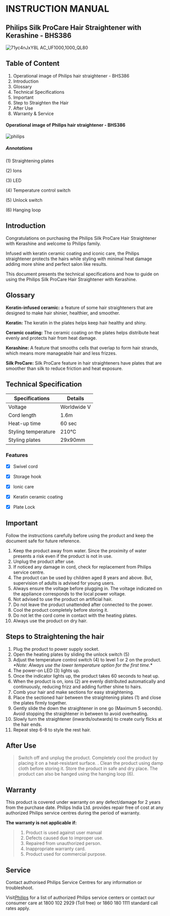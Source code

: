 # **INSTRUCTION MANUAL**
## **Philips Silk ProCare Hair Straightener with Kerashine - BHS386**

![71yc4nJxY8L _AC_UF1000,1000_QL80_](https://github.com/user-attachments/assets/1fac84b7-6014-424d-a66b-1ba1de79d35e)

## Table of Content
1.	Operational image of Philips hair straightener - BHS386
2.	Introduction
3.	Glossary
4.	Technical Specifications
5.	Important
6.	Step to Straighten the Hair
7.	After Use
8.	Warranty & Service

#### Operational image of Philips hair straightener - BHS386

![philips](https://github.com/user-attachments/assets/1c164348-cacb-4bfb-ab70-deba8fcded71)

##### Annotations

(1)	Straightening plates 

(2)	Ions

(3)	LED 

(4)	Temperature control switch 

(5)	Unlock switch 

(6)	Hanging loop

## **Introduction**

Congratulations on purchasing the Philips Silk ProCare Hair Straightener with Kerashine and welcome to Philips family. 

Infused with keratin ceramic coating and iconic care, the Philips straightener protects the hairs while styling with minimal heat damage adding more shine and perfect salon like results.  

This document presents the technical specifications and how to guide on using the Philips Silk ProCare Hair Straightener with Kerashine. 

## **Glossary**

**Keratin-infused ceramic:** a feature of some hair straighteners that are designed to make hair shinier, healthier, and smoother.

**Keratin:** The keratin in the plates helps keep hair healthy and shiny. 

**Ceramic coating:** The ceramic coating on the plates helps distribute heat evenly and protects hair from heat damage. 

**Kerashine:** A feature that smooths cells that overlap to form hair strands, which means more manageable hair and less frizzes. 

**Silk ProCare:** Silk ProCare feature in hair straighteners have plates that are smoother than silk to reduce friction and heat exposure. 

## **Technical Specification**

| Specifications | Details |
| ------- | ----------- |
| Voltage | Worldwide V |
| Cord length | 1.6m |
| Heat-up time | 60 sec |
| Styling temperature | 210°C |
| Styling plates | 29x90mm |


### **Features**

- [x] Swivel cord
- [x] Storage hook
- [x] Ionic care
- [x] Keratin ceramic coating
- [x] Plate Lock


## **Important**

Follow the instructions carefully before using the product and keep the document safe for future reference. 

1. Keep the product away from water. Since the proximity of water presents a risk even if the product is not in use. 
2. Unplug the product after use.
3. If noticed any damage in cord, check for replacement from Philips service centre.
4. The product can be used by children aged 8 years and above. But, supervision of adults is advised for young users.
5. Always ensure the voltage before plugging in. The voltage indicated on the appliance corresponds to the local power voltage.
6. Not advised to use the product on artificial hair.
7. Do not leave the product unattended after connected to the power.
8. Cool the product completely before storing it.
9. Do not let the cord come in contact with the heating plates. 
10.	Always use the product on dry hair.

## **Steps to Straightening the hair**

1. Plug the product to power supply socket.
2. Open the heating plates by sliding the unlock switch (5)
3. Adjust the temperature control switch (4) to level 1 or 2 on the product. 
   _*Note: Always use the lower temperature option for the first time._* 
4. The power-on LED (3) lights up. 
5. Once the indicator lights up, the product takes 60 seconds to heat up. 
6. When the product is on, ions (2) are evenly distributed automatically and continuously, reducing frizz and adding further shine to hairs.
7. Comb your hair and make sections for easy straightening.
8. Place the sectioned hair between the straightening plates (1) and close the plates firmly together. 
9. Gently slide the down the straightener in one go (Maximum 5 seconds). Avoid stopping the straightener in between to avoid overheating.
10. Slowly turn the straightener (inwards/outwards) to create curly flicks at the hair ends. 
11. Repeat step 6-8 to style the rest hair.


## **After Use**

> Switch off and unplug the product. 
> Completely cool the product by placing it on a heat-resistant surface. . 
> Clean the product using damp cloth before storing it. 
> Store the product in safe and dry place. The product can also be hanged using the hanging loop (6).

## **Warranty**

This product is covered under warranty on any defect/damage for 2 years  from the purchase date. Philips India Ltd. provides repair free of cost at any authorized Philips service centres during the period of warranty. 

**The warranty is not applicable if:**

> 1.	Product is used against user manual
> 2.	Defects caused due to improper use. 
> 3.	Repaired from unauthorized person. 
> 4.	Inappropriate warranty card.
> 5.	Product used for commercial purpose.

## **Service**

Contact authorised Philips Service Centres for any information or troubleshoot. 

Visit[Philips](www.philips.com) for a list of authorized Philips service centers or contact our consumer care at 1800 102 2929 (Toll free) or 1860 180 1111 standard call rates apply.

